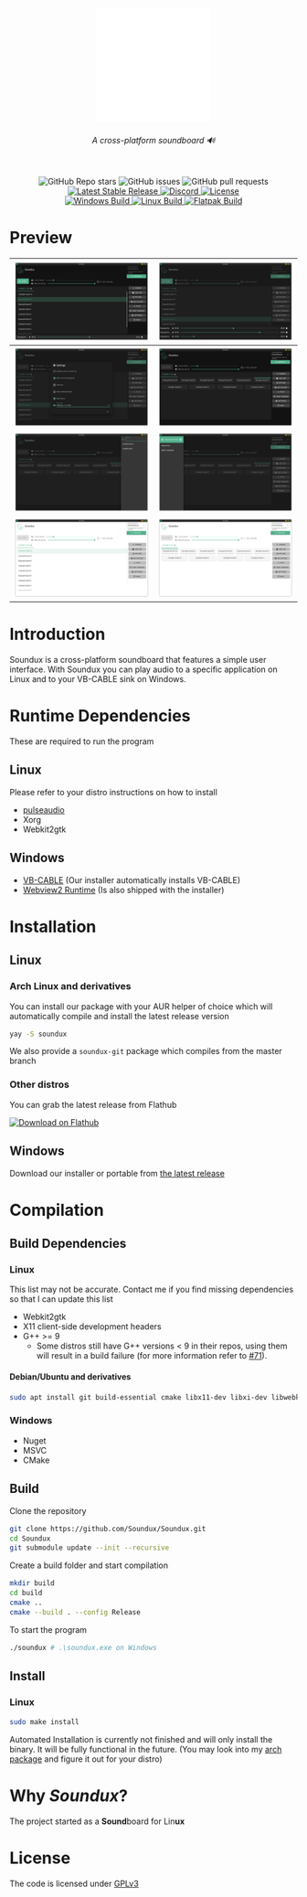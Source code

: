 <div align="center">
  <p>
    <img src="assets/logo.gif" height="200"/>
    <br>
    <h6>A cross-platform soundboard 🔊</h6>
    <br>
    <img alt="GitHub Repo stars" src="https://img.shields.io/github/stars/Soundux/soundux?style=flat-square">
    <img alt="GitHub issues" src="https://img.shields.io/github/issues/Soundux/soundux?style=flat-square">
    <img alt="GitHub pull requests" src="https://img.shields.io/github/issues-pr-raw/Soundux/soundux?label=pulls&style=flat-square">
    <br>
    <a href="https://github.com/Soundux/Soundux/releases">
      <img src="https://img.shields.io/github/release/Soundux/Soundux.svg?style=flat-square" alt="Latest Stable Release" />
    </a>
    <a href="https://discord.gg/4HwSGN4Ec2">
      <img src="https://img.shields.io/discord/697348809591750706?label=discord&style=flat-square" alt="Discord" />
    </a>
    <a href="https://github.com/Soundux/Soundux/blob/master/LICENSE">
      <img src="https://img.shields.io/github/license/Soundux/Soundux.svg?style=flat-square" alt="License" />
    </a>
    <br>
    <a href="https://github.com/Soundux/Soundux/actions?query=workflow%3A%22Build+on+Windows%22">
      <img src="https://img.shields.io/github/workflow/status/Soundux/Soundux/Build%20on%20Windows?label=windows%20build&style=flat-square" alt="Windows Build" />
    </a>
    <a href="https://github.com/Soundux/Soundux/actions?query=workflow%3A%22Build+on+Linux%22">
      <img src="https://img.shields.io/github/workflow/status/Soundux/Soundux/Build%20on%20Linux?label=linux%20build&style=flat-square" alt="Linux Build" />
    </a>
    <a href="https://github.com/Soundux/Soundux/actions?query=workflow%3A%22Build+Flatpak%22">
      <img src="https://img.shields.io/github/workflow/status/Soundux/Soundux/Build%20Flatpak?label=flatpak%20build&style=flat-square" alt="Flatpak Build" />
    </a>
  </p>
</div>

# Preview
| ![Dark Interface](assets/screenshots/1.png)  | ![Seek/Pause/Stop Pane](assets/screenshots/2.png)      |
| -------------------------------------------- | ------------------------------------------------------ |
| ![Settings](assets/screenshots/3.png)        | ![Grid View](assets/screenshots/4.png)                 |
| ![Search Pane](assets/screenshots/5.png)     | ![Application Passthrough](assets/screenshots/6.png)   |
| ![Light Interface](assets/screenshots/7.png) | ![Light Interface Grid View](assets/screenshots/8.png) |

# Introduction
Soundux is a cross-platform soundboard that features a simple user interface.
With Soundux you can play audio to a specific application on Linux and to your VB-CABLE sink on Windows.

# Runtime Dependencies
These are required to run the program

## Linux
Please refer to your distro instructions on how to install
- [pulseaudio](https://gitlab.freedesktop.org/pulseaudio/pulseaudio)
- Xorg
- Webkit2gtk
## Windows
- [VB-CABLE](https://vb-audio.com/Cable/) (Our installer automatically installs VB-CABLE)
- [Webview2 Runtime](https://developer.microsoft.com/de-de/microsoft-edge/webview2/) (Is also shipped with the installer)

# Installation

## Linux

### Arch Linux and derivatives
You can install our package with your AUR helper of choice which will automatically compile and install the latest release version
```sh
yay -S soundux
```
We also provide a `soundux-git` package which compiles from the master branch

### Other distros
You can grab the latest release from Flathub

<a
 href='https://flathub.org/apps/details/io.github.Soundux'><img 
width='240' alt='Download on Flathub' 
src='https://flathub.org/assets/badges/flathub-badge-en.png'/></a>

## Windows
Download our installer or portable from [the latest release](https://github.com/Soundux/Soundux/releases/latest)

# Compilation

## Build Dependencies

### Linux
This list may not be accurate. Contact me if you find missing dependencies so that I can update this list
- Webkit2gtk
- X11 client-side development headers
- G++ >= 9
  - Some distros still have G++ versions < 9 in their repos, using them will result in a build failure (for more information refer to [#71](https://github.com/Soundux/Soundux/issues/71)).

#### Debian/Ubuntu and derivatives
```sh
sudo apt install git build-essential cmake libx11-dev libxi-dev libwebkit2gtk-4.0-dev
```

### Windows
- Nuget
- MSVC
- CMake

## Build
Clone the repository
```sh
git clone https://github.com/Soundux/Soundux.git
cd Soundux
git submodule update --init --recursive
```
Create a build folder and start compilation
```sh
mkdir build
cd build
cmake ..
cmake --build . --config Release
```
To start the program
```sh
./soundux # .\soundux.exe on Windows
```

## Install

### Linux
```sh
sudo make install
```
Automated Installation is currently not finished and will only install the binary. It will be fully functional in the future. (You may look into my [arch package](https://aur.archlinux.org/cgit/aur.git/tree/PKGBUILD?h=soundux-git) and figure it out for your distro)

# Why _Soundux_?

The project started as a **Sound**board for Lin**ux**

# License
The code is licensed under [GPLv3](LICENSE)

